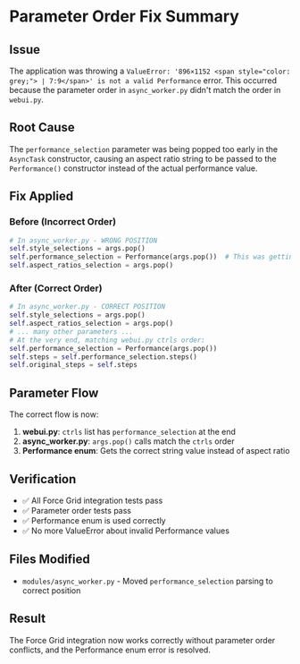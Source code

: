 # Parameter Order Fix Summary

## Issue
The application was throwing a `ValueError: '896×1152 <span style="color: grey;"> ∣ 7:9</span>' is not a valid Performance` error. This occurred because the parameter order in `async_worker.py` didn't match the order in `webui.py`.

## Root Cause
The `performance_selection` parameter was being popped too early in the `AsyncTask` constructor, causing an aspect ratio string to be passed to the `Performance()` constructor instead of the actual performance value.

## Fix Applied

### Before (Incorrect Order)
```python
# In async_worker.py - WRONG POSITION
self.style_selections = args.pop()
self.performance_selection = Performance(args.pop())  # This was getting aspect ratio instead!
self.aspect_ratios_selection = args.pop()
```

### After (Correct Order)
```python
# In async_worker.py - CORRECT POSITION
self.style_selections = args.pop()
self.aspect_ratios_selection = args.pop()
# ... many other parameters ...
# At the very end, matching webui.py ctrls order:
self.performance_selection = Performance(args.pop())
self.steps = self.performance_selection.steps()
self.original_steps = self.steps
```

## Parameter Flow
The correct flow is now:
1. **webui.py**: `ctrls` list has `performance_selection` at the end
2. **async_worker.py**: `args.pop()` calls match the `ctrls` order
3. **Performance enum**: Gets the correct string value instead of aspect ratio

## Verification
- ✅ All Force Grid integration tests pass
- ✅ Parameter order tests pass
- ✅ Performance enum is used correctly
- ✅ No more ValueError about invalid Performance values

## Files Modified
- `modules/async_worker.py` - Moved `performance_selection` parsing to correct position

## Result
The Force Grid integration now works correctly without parameter order conflicts, and the Performance enum error is resolved.